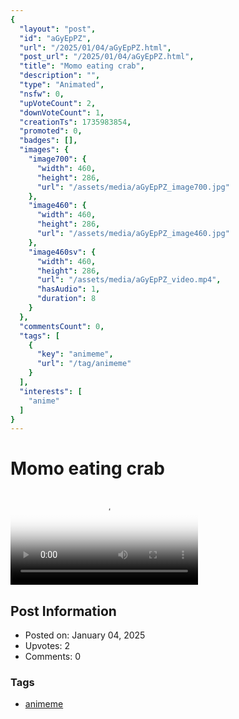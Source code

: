 ```yaml
---
{
  "layout": "post",
  "id": "aGyEpPZ",
  "url": "/2025/01/04/aGyEpPZ.html",
  "post_url": "/2025/01/04/aGyEpPZ.html",
  "title": "Momo eating crab",
  "description": "",
  "type": "Animated",
  "nsfw": 0,
  "upVoteCount": 2,
  "downVoteCount": 1,
  "creationTs": 1735983854,
  "promoted": 0,
  "badges": [],
  "images": {
    "image700": {
      "width": 460,
      "height": 286,
      "url": "/assets/media/aGyEpPZ_image700.jpg"
    },
    "image460": {
      "width": 460,
      "height": 286,
      "url": "/assets/media/aGyEpPZ_image460.jpg"
    },
    "image460sv": {
      "width": 460,
      "height": 286,
      "url": "/assets/media/aGyEpPZ_video.mp4",
      "hasAudio": 1,
      "duration": 8
    }
  },
  "commentsCount": 0,
  "tags": [
    {
      "key": "animeme",
      "url": "/tag/animeme"
    }
  ],
  "interests": [
    "anime"
  ]
}
---
```


# Momo eating crab

<video controls playsinline loop poster="/assets/media/aGyEpPZ_image460.jpg">
  <source src="/assets/media/aGyEpPZ_video.mp4" type="video/mp4">
  Your browser does not support the video tag.
</video>

## Post Information

- Posted on: January 04, 2025
- Upvotes: 2
- Comments: 0

### Tags

- [animeme](/tag/animeme)
